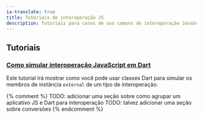 ```yaml
---
ia-translate: true
title: Tutoriais de interoperação JS
description: Tutoriais para casos de uso comuns de interoperação JavaScript em Dart.
---
```


## Tutoriais

### [Como simular interoperação JavaScript em Dart][How to mock JavaScript interop in Dart]

Este tutorial irá mostrar como você pode usar classes Dart para simular os membros de
instância `external` de um tipo de interoperação.

{% comment %}
TODO: adicionar uma seção sobre como agrupar um aplicativo JS e Dart para interoperação
TODO: talvez adicionar uma seção sobre conversões
{% endcomment %}

[How to mock JavaScript interop in Dart]: /interop/js-interop/mock
